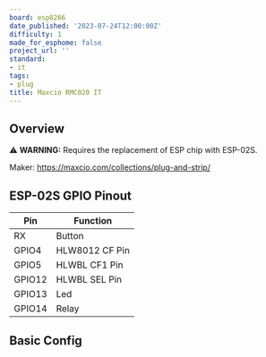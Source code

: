 ```yaml
---
board: esp8266
date_published: '2023-07-24T12:00:00Z'
difficulty: 1
made_for_esphome: false
project_url: ''
standard:
- it
tags:
- plug
title: Maxcio RMC020 IT
---
```


## Overview

⚠️ **WARNING:** Requires the replacement of ESP chip with ESP-02S.


Maker: https://maxcio.com/collections/plug-and-strip/

## ESP-02S GPIO Pinout

| Pin    | Function       |
| ------ | -------------- |
| RX     | Button         |
| GPIO4  | HLW8012 CF Pin |
| GPIO5  | HLWBL CF1 Pin  |
| GPIO12 | HLWBL SEL Pin  |
| GPIO13 | Led            |
| GPIO14 | Relay          |

## Basic Config

#